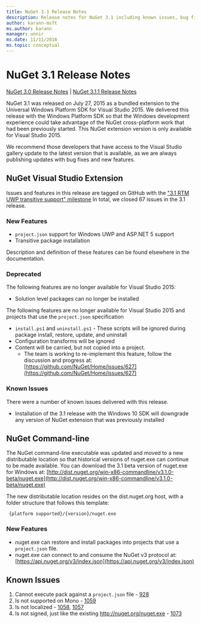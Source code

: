 ```yaml
---
title: NuGet 3.1 Release Notes
description: Release notes for NuGet 3.1 including known issues, bug fixes, added features, and DCRs.
author: karann-msft
ms.author: karann
manager: unnir
ms.date: 11/11/2016
ms.topic: conceptual
---
```


# NuGet 3.1 Release Notes

[NuGet 3.0 Release Notes](../release-notes/nuget-3.0.0.md) | [NuGet 3.1.1 Release Notes](../release-notes/nuget-3.1.1.md)

NuGet 3.1 was released on July 27, 2015 as a bundled extension to the Universal Windows Platform SDK for Visual Studio 2015. We delivered this release with the Windows Platform SDK so that the Windows development experience could take advantage of the NuGet cross-platform work that had been previously started. This NuGet extension version is only available for Visual Studio 2015.

We recommend those developers that have access to the Visual Studio gallery update to the latest version that is available, as we are always publishing updates with bug fixes and new features.

## NuGet Visual Studio Extension

Issues and features in this release are tagged on GitHub with the ["3.1 RTM UWP transitive support" milestone](https://github.com/NuGet/Home/issues?utf8=%E2%9C%93&q=is%3Aclosed+milestone%3A%223.1+RTM+UWP+transitive+support%22+)  In total, we closed 67 issues in the 3.1 release.

### New Features

* `project.json` support for Windows UWP and ASP.NET 5 support
* Transitive package installation

Description and definition of these features can be found elsewhere in the documentation.

### Deprecated

The following features are no longer available for Visual Studio 2015:

* Solution level packages can no longer be installed

The following features are no longer available for Visual Studio 2015 and projects that use the `project.json` specification

* `install.ps1` and `uninstall.ps1` - These scripts will be ignored during package install, restore, update, and uninstall
* Configuration transforms will be ignored
* Content will be carried, but not copied into a project.
    * The team is working to re-implement this feature, follow the discussion and progress at: [https://github.com/NuGet/Home/issues/627](https://github.com/NuGet/Home/issues/627)


### Known Issues

There were a number of known issues delivered with this release.

* Installation of the 3.1 release with the Windows 10 SDK will downgrade any version of NuGet extension that was previously installed

## NuGet Command-line

The NuGet command-line executable was updated and moved to a new distributable location so that historical versions of nuget.exe can continue to be made available.  You can download the 3.1 beta version of nuget.exe for Windows at: [http://dist.nuget.org/win-x86-commandline/v3.1.0-beta/nuget.exe](http://dist.nuget.org/win-x86-commandline/v3.1.0-beta/nuget.exe)

The new distributable location resides on the dist.nuget.org host, with a folder structure that follows this template:

     {platform supported}/{version}/nuget.exe

### New Features

* nuget.exe can restore and install packages into projects that use a `project.json` file.
* nuget.exe can connect to and consume the NuGet v3 protocol at: [https://api.nuget.org/v3/index.json](https://api.nuget.org/v3/index.json)

## Known Issues ##

1.    Cannot execute pack against a `project.json` file - [928](https://github.com/NuGet/Home/issues/928)
2.    Is not supported on Mono - [1059](https://github.com/NuGet/Home/issues/1059)
3.    Is not localized - [1058](https://github.com/NuGet/Home/issues/1058),   [1057](https://github.com/NuGet/Home/issues/1057)
4.    Is not signed, just like the existing http://nuget.org/nuget.exe - [1073](https://github.com/NuGet/Home/issues/1073)
